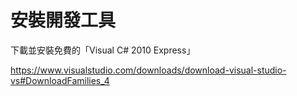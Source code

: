 # 安裝開發工具

下載並安裝免費的「Visual C# 2010 Express」

https://www.visualstudio.com/downloads/download-visual-studio-vs#DownloadFamilies_4

